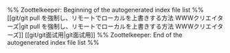 %% Zoottelkeeper: Beginning of the autogenerated index file list  %%
 [[git/git pull を強制し、リモートでローカルを上書きする方法  WWWクリエイターズ|git pull を強制し、リモートでローカルを上書きする方法  WWWクリエイターズ]]
 [[git/git面试用|git面试用]]
%% Zoottelkeeper: End of the autogenerated index file list  %%
